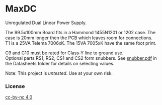 # MaxDC
Unregulated Dual Linear Power Supply.

The 99.5x100mm Board fits in a Hammond 1455N1201 or 1202 case. The case is 20mm longer then the PCB which leaves room for connections.  
T1 is a 25VA Telema 7006xK. The 15VA 7005xK have the same foot print.

C9 and C10 must be rated for Class-Y line to ground use.  
Optional parts RS1, RS2, CS1 and CS2 form snubbers. See [snubber.pdf](Datasheets/snubber.pdf) in the Datasheets folder for details on selecting values.

Note: This project is *untested*. Use at your own risk. 


### License
[cc-by-nc 4.0](LICENSE.md)
